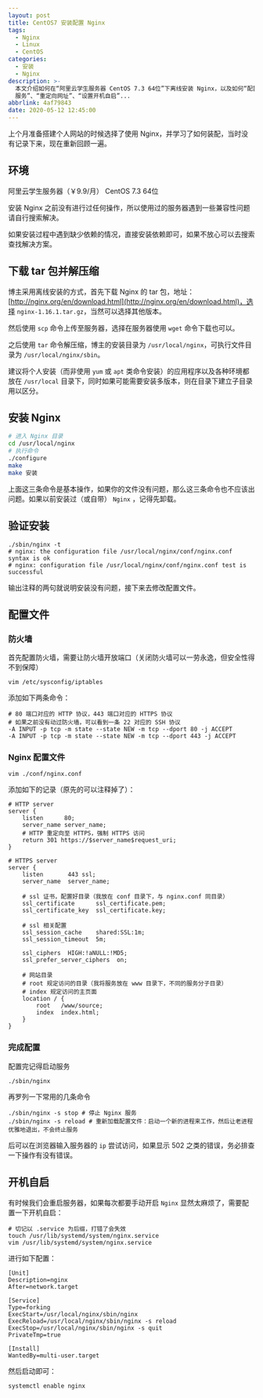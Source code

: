 ```yaml
---
layout: post
title: CentOS7 安装配置 Nginx
tags:
  - Nginx
  - Linux
  - CentOS
categories:
  - 安装
  - Nginx
description: >-
  本文介绍如何在“阿里云学生服务器 CentOS 7.3 64位”下离线安装 Nginx，以及如何“配置防火墙”、“配置 HTTP/HTTPS
  服务”、“重定向网址”、“设置开机自启”...
abbrlink: 4af79843
date: 2020-05-12 12:45:00
---
```


上个月准备搭建个人网站的时候选择了使用 Nginx，并学习了如何装配，当时没有记录下来，现在重新回顾一遍。

## 环境

阿里云学生服务器（￥9.9/月） CentOS 7.3 64位

安装 Nginx 之前没有进行过任何操作，所以使用过的服务器遇到一些兼容性问题请自行搜索解决。

如果安装过程中遇到缺少依赖的情况，直接安装依赖即可，如果不放心可以去搜索查找解决方案。

## 下载 tar 包并解压缩

博主采用离线安装的方式，首先下载 Nginx 的 tar 包，地址：[http://nginx.org/en/download.html](http://nginx.org/en/download.html)，选择 `nginx-1.16.1.tar.gz`，当然可以选择其他版本。

然后使用 `scp` 命令上传至服务器，选择在服务器使用 `wget` 命令下载也可以。

之后使用 `tar` 命令解压缩，博主的安装目录为 `/usr/local/nginx`，可执行文件目录为 `/usr/local/nginx/sbin`。

建议将个人安装（而非使用 `yum` 或 `apt` 类命令安装）的应用程序以及各种环境都放在 `/usr/local` 目录下，同时如果可能需要安装多版本，则在目录下建立子目录用以区分。

## 安装 Nginx

```bash
# 进入 Nginx 目录
cd /usr/local/nginx
# 执行命令
./configure
make
make 安装
```

上面这三条命令是基本操作，如果你的文件没有问题，那么这三条命令也不应该出问题。如果以前安装过（或自带） `Nginx` ，记得先卸载。

## 验证安装

```shell
./sbin/nginx -t
# nginx: the configuration file /usr/local/nginx/conf/nginx.conf syntax is ok
# nginx: configuration file /usr/local/nginx/conf/nginx.conf test is successful
```

输出注释的两句就说明安装没有问题，接下来去修改配置文件。

## 配置文件

### 防火墙

首先配置防火墙，需要让防火墙开放端口（关闭防火墙可以一劳永逸，但安全性得不到保障）

```shell
vim /etc/sysconfig/iptables
```

添加如下两条命令：

```
# 80 端口对应的 HTTP 协议，443 端口对应的 HTTPS 协议
# 如果之前没有动过防火墙，可以看到一条 22 对应的 SSH 协议
-A INPUT -p tcp -m state --state NEW -m tcp --dport 80 -j ACCEPT
-A INPUT -p tcp -m state --state NEW -m tcp --dport 443 -j ACCEPT
```

### Nginx 配置文件

```shell
vim ./conf/nginx.conf
```

添加如下的记录（原先的可以注释掉了）：

```
# HTTP server
server {
    listen      80;
    server_name server_name;
    # HTTP 重定向至 HTTPS，强制 HTTPS 访问
    return 301 https://$server_name$request_uri;
}

# HTTPS server
server {
    listen       443 ssl;
    server_name  server_name;

    # ssl 证书，配置好目录（我放在 conf 目录下，与 nginx.conf 同目录）
    ssl_certificate      ssl_certificate.pem;
    ssl_certificate_key  ssl_certificate.key;

    # ssl 相关配置
    ssl_session_cache    shared:SSL:1m;
    ssl_session_timeout  5m;

    ssl_ciphers  HIGH:!aNULL:!MD5;
    ssl_prefer_server_ciphers  on;

    # 网站目录
    # root 规定访问的目录（我将服务放在 www 目录下，不同的服务分子目录）
    # index 规定访问的主页面
    location / {
        root   /www/source;
        index  index.html;
    }
}
```

### 完成配置

配置完记得启动服务

```shell
./sbin/nginx
```

再罗列一下常用的几条命令

```shell
./sbin/nginx -s stop # 停止 Nginx 服务
./sbin/nginx -s reload # 重新加载配置文件：启动一个新的进程来工作，然后让老进程优雅地退出，不会终止服务
```

后可以在浏览器输入服务器的 `ip` 尝试访问，如果显示 502 之类的错误，务必排查一下操作有没有错误。

## 开机自启

有时候我们会重启服务器，如果每次都要手动开启 `Nginx` 显然太麻烦了，需要配置一下开机自启：

```shell
# 切记以 .service 为后缀，打错了会失效
touch /usr/lib/systemd/system/nginx.service
vim /usr/lib/systemd/system/nginx.service
```

进行如下配置：

```
[Unit]
Description=nginx
After=network.target

[Service]
Type=forking
ExecStart=/usr/local/nginx/sbin/nginx
ExecReload=/usr/local/nginx/sbin/nginx -s reload
ExecStop=/usr/local/nginx/sbin/nginx -s quit
PrivateTmp=true

[Install]
WantedBy=multi-user.target
```

然后启动即可：

```shell
systemctl enable nginx
```
